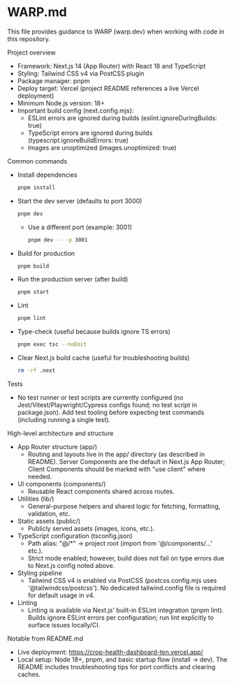 # WARP.md

This file provides guidance to WARP (warp.dev) when working with code in this repository.

Project overview
- Framework: Next.js 14 (App Router) with React 18 and TypeScript
- Styling: Tailwind CSS v4 via PostCSS plugin
- Package manager: pnpm
- Deploy target: Vercel (project README references a live Vercel deployment)
- Minimum Node.js version: 18+
- Important build config (next.config.mjs):
  - ESLint errors are ignored during builds (eslint.ignoreDuringBuilds: true)
  - TypeScript errors are ignored during builds (typescript.ignoreBuildErrors: true)
  - Images are unoptimized (images.unoptimized: true)

Common commands
- Install dependencies
  ```bash path=null start=null
  pnpm install
  ```
- Start the dev server (defaults to port 3000)
  ```bash path=null start=null
  pnpm dev
  ```
  - Use a different port (example: 3001)
    ```bash path=null start=null
    pnpm dev -- -p 3001
    ```
- Build for production
  ```bash path=null start=null
  pnpm build
  ```
- Run the production server (after build)
  ```bash path=null start=null
  pnpm start
  ```
- Lint
  ```bash path=null start=null
  pnpm lint
  ```
- Type-check (useful because builds ignore TS errors)
  ```bash path=null start=null
  pnpm exec tsc --noEmit
  ```
- Clear Next.js build cache (useful for troubleshooting builds)
  ```bash path=null start=null
  rm -rf .next
  ```

Tests
- No test runner or test scripts are currently configured (no Jest/Vitest/Playwright/Cypress configs found; no test script in package.json). Add test tooling before expecting test commands (including running a single test).

High-level architecture and structure
- App Router structure (app/)
  - Routing and layouts live in the app/ directory (as described in README). Server Components are the default in Next.js App Router; Client Components should be marked with "use client" where needed.
- UI components (components/)
  - Reusable React components shared across routes.
- Utilities (lib/)
  - General-purpose helpers and shared logic for fetching, formatting, validation, etc.
- Static assets (public/)
  - Publicly served assets (images, icons, etc.).
- TypeScript configuration (tsconfig.json)
  - Path alias: "@/*" -> project root (import from '@/components/...' etc.).
  - Strict mode enabled; however, build does not fail on type errors due to Next.js config noted above.
- Styling pipeline
  - Tailwind CSS v4 is enabled via PostCSS (postcss.config.mjs uses '@tailwindcss/postcss'). No dedicated tailwind.config file is required for default usage in v4.
- Linting
  - Linting is available via Next.js' built-in ESLint integration (pnpm lint). Builds ignore ESLint errors per configuration; run lint explicitly to surface issues locally/CI.

Notable from README.md
- Live deployment: https://crop-health-dashboard-ten.vercel.app/
- Local setup: Node 18+, pnpm, and basic startup flow (install -> dev). The README includes troubleshooting tips for port conflicts and clearing caches.
